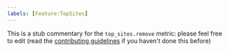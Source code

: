 ```yaml
---
labels: [Feature:TopSites]
---
```


This is a stub commentary for the `top_sites.remove` metric: please feel free to edit (read the
[contributing guidelines](https://github.com/mozilla/glean-annotations/blob/main/CONTRIBUTING.md)
if you haven't done this before)
